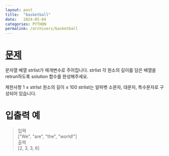 ```yaml
---
layout: post
title:  "basketball"
date:   2024-05-04 
categories: PYTHON
permalink: /archivers/basketball
---
```

[문제]:https://school.programmers.co.kr/learn/courses/30/lessons/120854?language=python3
# [문제]

문자열 배열 strlist가 매개변수로 주어집니다. strlist 각 원소의 길이를 담은 배열을 retrun하도록 solution 함수를 완성해주세요.

제한사항
1 ≤ strlist 원소의 길이 ≤ 100
strlist는 알파벳 소문자, 대문자, 특수문자로 구성되어 있습니다.

# 입출력 예
>입력  
>["We", "are", "the", "world!"]  
>츨력  
>[2, 3, 3, 6]  
